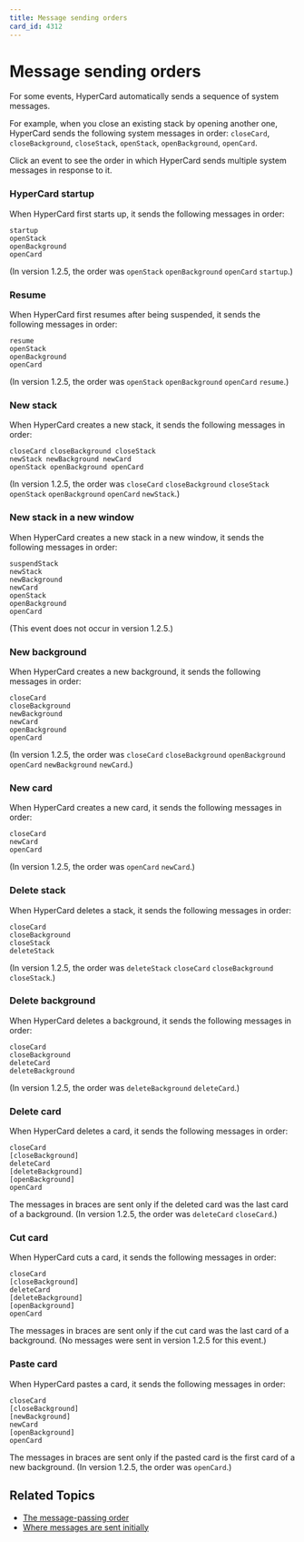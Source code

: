 ```yaml
---
title: Message sending orders
card_id: 4312
---
```


# Message sending orders


For some events, HyperCard automatically sends a sequence of system messages.

For example, when you close an existing stack by opening another one, HyperCard sends the following system messages in order: `closeCard`, `closeBackground`, `closeStack`, `openStack`, `openBackground`, `openCard`.

Click an event to see the order in which HyperCard sends multiple system messages in response to it.

### HyperCard startup

When HyperCard first starts up, it sends the following messages in order:

```
startup
openStack
openBackground
openCard
```

(In version 1.2.5, the order was `openStack` `openBackground` `openCard` `startup`.)

### Resume

When HyperCard first resumes after being suspended, it sends the following messages in order:

```
resume
openStack
openBackground
openCard
```

(In version 1.2.5, the order was `openStack` `openBackground` `openCard` `resume`.)

### New stack

When HyperCard creates a new stack, it sends the following messages in order:

```
closeCard closeBackground closeStack
newStack newBackground newCard
openStack openBackground openCard
```

(In version 1.2.5, the order was `closeCard` `closeBackground` `closeStack` `openStack` `openBackground` `openCard` `newStack`.)

### New stack in a new window

When HyperCard creates a new stack in a new window, it sends the following messages in order:

```
suspendStack
newStack
newBackground
newCard
openStack
openBackground
openCard
```

(This event does not occur in version 1.2.5.)

### New background

When HyperCard creates a new background, it sends the following messages in order:

```
closeCard
closeBackground
newBackground
newCard
openBackground
openCard
```

(In version 1.2.5, the order was `closeCard` `closeBackground` `openBackground` `openCard` `newBackground` `newCard`.)

### New card

When HyperCard creates a new card, it sends the following messages in order:

```
closeCard
newCard
openCard
```

(In version 1.2.5, the order was `openCard` `newCard`.)

### Delete stack

When HyperCard deletes a stack, it sends the following messages in order:

```
closeCard
closeBackground
closeStack
deleteStack
```

(In version 1.2.5, the order was `deleteStack` `closeCard` `closeBackground` `closeStack`.)

### Delete background

When HyperCard deletes a background, it sends the following messages in order:

```
closeCard
closeBackground
deleteCard
deleteBackground
```

(In version 1.2.5, the order was `deleteBackground` `deleteCard`.)

### Delete card

When HyperCard deletes a card, it sends the following messages in order:

```
closeCard
[closeBackground]
deleteCard
[deleteBackground]
[openBackground]
openCard
```

The messages in braces are sent only if the deleted card was the last card of a background. (In version 1.2.5, the order was `deleteCard` `closeCard`.)

### Cut card

When HyperCard cuts a card, it sends the following messages in order:

```
closeCard
[closeBackground]
deleteCard
[deleteBackground]
[openBackground]
openCard
```

The messages in braces are sent only if the cut card was the last card of a background. (No messages were sent in version 1.2.5 for this event.)

### Paste card

When HyperCard pastes a card, it sends the following messages in order:

```
closeCard
[closeBackground]
[newBackground]
newCard
[openBackground]
openCard
```

The messages in braces are sent only if the pasted card is the first card of a new background. (In version 1.2.5, the order was `openCard`.)

## Related Topics

* [The message-passing order](/HyperTalkReference/hypertalkbasics/The-message-passing-order)
* [Where messages are sent initially](/HyperTalkReference/systemmessages/Where-messages-are-sent-initially)
